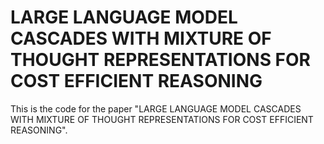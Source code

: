 # LARGE LANGUAGE MODEL CASCADES WITH MIXTURE OF THOUGHT REPRESENTATIONS FOR COST EFFICIENT REASONING
This is the code for the paper "LARGE LANGUAGE MODEL CASCADES WITH MIXTURE OF THOUGHT REPRESENTATIONS FOR COST EFFICIENT REASONING".
